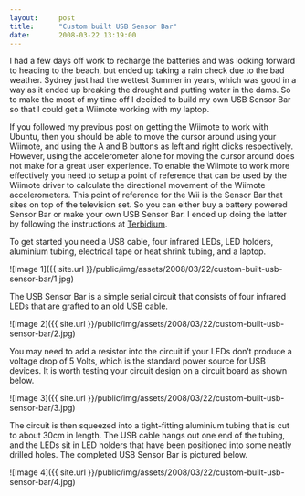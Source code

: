 ```yaml
---
layout:     post
title:      "Custom built USB Sensor Bar"
date:       2008-03-22 13:19:00
---
```


I had a few days off work to recharge the batteries and was looking forward to heading to the beach, but ended up taking a rain check due to the bad weather. Sydney just had the wettest Summer in years, which was good in a way as it ended up breaking the drought and putting water in the dams. So to make the most of my time off I decided to build my own USB Sensor Bar so that I could get a Wiimote working with my laptop.

If you followed my previous post on getting the Wiimote to work with Ubuntu, then you should be able to move the cursor around using your Wiimote, and using the A and B buttons as left and right clicks respectively. However, using the accelerometer alone for moving the cursor around does not make for a great user experience. To enable the Wiimote to work more effectively you need to setup a point of reference that can be used by the Wiimote driver to calculate the directional movement of the Wiimote accelerometers. This point of reference for the Wii is the Sensor Bar that sites on top of the television set. So you can either buy a battery powered Sensor Bar or make your own USB Sensor Bar. I ended up doing the latter by following the instructions at [Terbidium](http://terbidium.com/content/projects/wiihacks/usb_sensorbar.php).

To get started you need a USB cable, four infrared LEDs, LED holders, aluminium tubing, electrical tape or heat shrink tubing, and a laptop.

![Image 1]({{ site.url }}/public/img/assets/2008/03/22/custom-built-usb-sensor-bar/1.jpg)

The USB Sensor Bar is a simple serial circuit that consists of four infrared LEDs that are grafted to an old USB cable.

![Image 2]({{ site.url }}/public/img/assets/2008/03/22/custom-built-usb-sensor-bar/2.jpg)

You may need to add a resistor into the circuit if your LEDs don’t produce a voltage drop of 5 Volts, which is the standard power source for USB devices. It is worth testing your circuit design on a circuit board as shown below.

![Image 3]({{ site.url }}/public/img/assets/2008/03/22/custom-built-usb-sensor-bar/3.jpg)

The circuit is then squeezed into a tight-fitting aluminium tubing that is cut to about 30cm in length. The USB cable hangs out one end of the tubing, and the LEDs sit in LED holders that have been positioned into some neatly drilled holes. The completed USB Sensor Bar is pictured below.

![Image 4]({{ site.url }}/public/img/assets/2008/03/22/custom-built-usb-sensor-bar/4.jpg)
